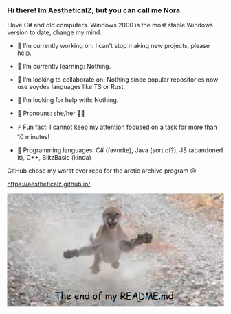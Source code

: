 ### Hi there! Im AestheticalZ, but you can call me Nora.

I love C# and old computers. Windows 2000 is the most stable Windows version to date, change my mind.

- 🔭 I’m currently working on:
I can't stop making new projects, please help.

- 🌱 I’m currently learning:
Nothing.

- 👯 I’m looking to collaborate on:
Nothing since popular repositories now use soydev languages like TS or Rust.

- 🤔 I’m looking for help with:
Nothing.

- 🚻 Pronouns:
she/her 🏳️‍⚧️

- ⚡ Fun fact:
I cannot keep my attention focused on a task for more than 10 minutes!

- 💾 Programming languages:
C# (favorite), Java (sort of?), JS (abandoned it), C++, BlitzBasic (kinda)

GitHub chose my worst ever repo for the arctic archive program 😔

https://aestheticalz.github.io/

![plinkna](PLINKNAEND.PNG)
